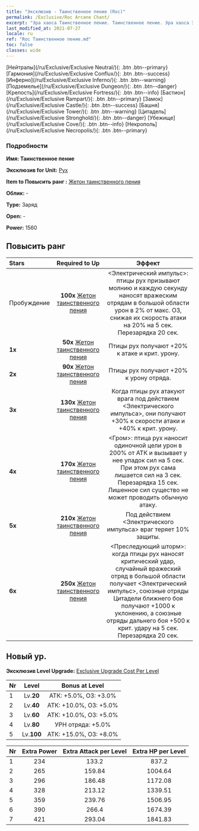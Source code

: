 ```yaml
---
title: "Эксклюзив - Таинственное пение (Roc)"
permalink: /Exclusive/Roc Arcane Chant/
excerpt: "Эра хаоса Таинственное пение. Таинственное пение. Эра хаоса Эксклюзив Таинственное пение. Рух Эксклюзив."
last_modified_at: 2021-07-27
locale: ru
ref: "Roc Таинственное пение.md"
toc: false
classes: wide
---
```

 [Нейтралы](/ru/Exclusive/Exclusive Neutral/){: .btn .btn--primary} [Гармония](/ru/Exclusive/Exclusive Conflux/){: .btn .btn--success} [Инферно](/ru/Exclusive/Exclusive Inferno/){: .btn .btn--warning} [Подземелье](/ru/Exclusive/Exclusive Dungeon/){: .btn .btn--danger} [Крепость](/ru/Exclusive/Exclusive Fortress/){: .btn .btn--info} [Бастион](/ru/Exclusive/Exclusive Rampart/){: .btn .btn--primary} [Замок](/ru/Exclusive/Exclusive Castle/){: .btn .btn--success} [Башня](/ru/Exclusive/Exclusive Tower/){: .btn .btn--warning} [Цитадель](/ru/Exclusive/Exclusive Stronghold/){: .btn .btn--danger} [Убежище](/ru/Exclusive/Exclusive Cove/){: .btn .btn--info} [Некрополь](/ru/Exclusive/Exclusive Necropolis/){: .btn .btn--primary} 

### Подробности
 **Имя: Таинственное пение** 

 **Эксклюзив for Unit:** [Рух](/ru/units/Roc/) 

 **Item to Повысить ранг :** [Жетон таинственного пения](/ItemsRU/con_915/)

 **Облик:** -

 **Type:** Заряд

 **Open:** -

 **Power:** 1560

## Повысить ранг 

  |     Stars    |  Required to Up | Эффект |
  |:-------------|:---------------:|:---------------:|
  |  Пробуждение  | **100x** [Жетон таинственного пения](/ItemsRU/con_915/) | <Электрический импульс>: птицы рух призывают молнию и каждую секунду наносят вражеским отрядам в большой области урон в 2% от макс. ОЗ, снижая их скорость атаки на 20% на 5 сек. Перезарядка 20 сек. |
  | **1x** <i class="fas fa-star"/> | **50x** [Жетон таинственного пения](/ItemsRU/con_915/) | Птицы рух получают +20% к атаке и крит. урону. |
  | **2x** <i class="fas fa-star"/> | **90x** [Жетон таинственного пения](/ItemsRU/con_915/) | Птицы рух получают +20% к урону отряда. |
  | **3x** <i class="fas fa-star"/> | **130x** [Жетон таинственного пения](/ItemsRU/con_915/) | Когда птицы рух атакуют врага под действием <Электрического импульса>, они получают +30% к скорости атаки и +40% к крит. урону. |
  | **4x** <i class="fas fa-star"/> | **170x** [Жетон таинственного пения](/ItemsRU/con_915/) | <Гром>: птица рух наносит одиночной цели урон в 200% от АТК и вызывает у нее упадок сил на 5 сек. При этом рух сама лишается сил на 3 сек. Перезарядка 15 сек. Лишенное сил существо не может проводить обычную атаку. |
  | **5x** <i class="fas fa-star"/> | **210x** [Жетон таинственного пения](/ItemsRU/con_915/) | Под действием <Электрического импульса> враг теряет 10% защиты. |
  | **6x** <i class="fas fa-star"/> | **250x** [Жетон таинственного пения](/ItemsRU/con_915/) | <Преследующий шторм>: когда птицы рух наносят критический удар, случайный вражеский отряд в большой области получает <Электрический импульс>, союзные отряды Цитадели ближнего боя получают +1000 к уклонению, а союзные отряды дальнего боя +500 к крит. удару на 5 сек. Перезарядка 20 сек. |


## Новый ур.
 **Эксклюзив Level Upgrade:** [Exclusive Upgrade Cost Per Level](/Exclusive/ExclusiveUpgradeCostPerLevel/)

  |  Nr  |   Level  | Bonus at Level |
  |:-----|:--------:|:--------------:|
  | 1 | Lv.**20** | АТК: +5.0%, ОЗ: +3.0% |
  | 2 | Lv.**40** | АТК: +10.0%, ОЗ: +5.0% |
  | 3 | Lv.**60** | АТК: +10.0%, ОЗ: +5.0% |
  | 4 | Lv.**80** | УРН отряда: +5.0% |
  | 5 | Lv.**100** | АТК: +15.0%, ОЗ: +8.0% |


  |  Nr  |  Extra Power | Extra Attack per Level | Extra HP per Level |
  |:-----|:--------:|:--------:|:--------:|
  | 1 | 234 | 133.2 | 837.2 |
  | 2 | 265 | 159.84 | 1004.64 |
  | 3 | 296 | 186.48 | 1172.08 |
  | 4 | 328 | 213.12 | 1339.51 |
  | 5 | 359 | 239.76 | 1506.95 |
  | 6 | 390 | 266.4 | 1674.39 |
  | 7 | 421 | 293.04 | 1841.83 |


